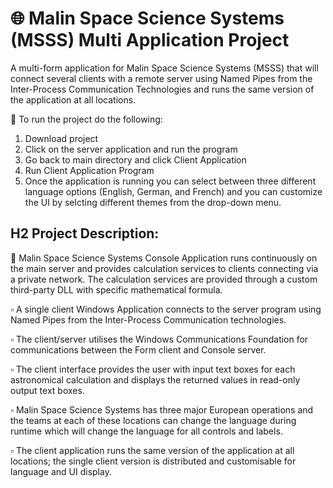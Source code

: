 # :globe_with_meridians: Malin Space Science Systems (MSSS) Multi Application Project
A multi-form application for Malin Space Science Systems (MSSS) that will connect several clients with a remote server using Named Pipes from the Inter-Process Communication Technologies and runs the same version of the application at all locations. 

:dart: To run the project do the following:
1. Download project
2. Click on the server application and run the program
3. Go back to main directory and click Client Application
4. Run Client Application Program
5. Once the application is running you can select between three different language options (English, German, and French) and you can customize the UI by selcting different themes from the drop-down menu.

## H2 Project Description:

:pushpin: Malin Space Science Systems Console Application runs continuously on the main server and provides calculation services to clients connecting via a private network. The calculation services are provided through a custom third-party DLL with specific mathematical formula.

:white_small_square: A single client Windows Application connects to the server program using Named Pipes from the Inter-Process Communication technologies. 

:white_small_square: The client/server utilises the Windows Communications Foundation for communications between the Form client and Console server. 

:white_small_square: The client interface provides the user with input text boxes for each astronomical calculation and displays the returned values in read-only output text boxes. 

:white_small_square: Malin Space Science Systems has three major European operations and the teams at each of these locations can change the language during runtime which will change the language for all controls and labels. 

:white_small_square: The client application runs the same version of the application at all locations; the single client version is distributed and customisable for language and UI display. 

